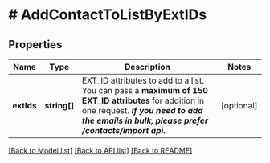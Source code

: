 # # AddContactToListByExtIDs

## Properties

Name | Type | Description | Notes
------------ | ------------- | ------------- | -------------
**extIds** | **string[]** | EXT_ID attributes to add to a list. You can pass a **maximum of 150 EXT_ID attributes** for addition in one request. **_If you need to add the emails in bulk, please prefer /contacts/import api._** | [optional]

[[Back to Model list]](../../README.md#models) [[Back to API list]](../../README.md#endpoints) [[Back to README]](../../README.md)
